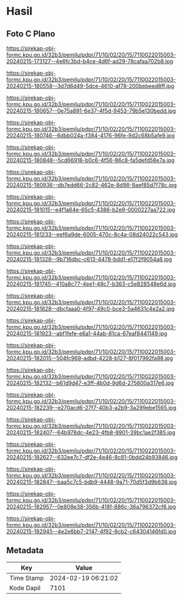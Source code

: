 # Hasil

## Foto C Plano

https://sirekap-obj-formc.kpu.go.id/32b3/pemilu/pdpr/71/10/02/20/15/7110022015003-20240215-173127--4e6fc3bd-b4ce-4d6f-ad29-78cafaa702b8.jpg

https://sirekap-obj-formc.kpu.go.id/32b3/pemilu/pdpr/71/10/02/20/15/7110022015003-20240215-180558--3d7d6d49-5dce-4610-af78-200bebeed8ff.jpg

https://sirekap-obj-formc.kpu.go.id/32b3/pemilu/pdpr/71/10/02/20/15/7110022015003-20240215-180657--0e75a891-6e37-4f5d-9453-79b5e130bedd.jpg

https://sirekap-obj-formc.kpu.go.id/32b3/pemilu/pdpr/71/10/02/20/15/7110022015003-20240215-180746--6dbb024a-f384-4176-96fe-9d2c68b5afe9.jpg

https://sirekap-obj-formc.kpu.go.id/32b3/pemilu/pdpr/71/10/02/20/15/7110022015003-20240215-180848--5cd66918-b0c6-4f56-86c8-fa5defd58e7a.jpg

https://sirekap-obj-formc.kpu.go.id/32b3/pemilu/pdpr/71/10/02/20/15/7110022015003-20240215-180936--db7edd66-2c82-462e-8d98-8aef85d7f78c.jpg

https://sirekap-obj-formc.kpu.go.id/32b3/pemilu/pdpr/71/10/02/20/15/7110022015003-20240215-181015--e4f1a64e-65c5-4386-b2e9-0000227aa722.jpg

https://sirekap-obj-formc.kpu.go.id/32b3/pemilu/pdpr/71/10/02/20/15/7110022015003-20240215-181233--eef6a9de-6005-470c-8c4a-08d24022c543.jpg

https://sirekap-obj-formc.kpu.go.id/32b3/pemilu/pdpr/71/10/02/20/15/7110022015003-20240215-181328--9b716dbc-c613-4478-bdd1-e17f2f9054a8.jpg

https://sirekap-obj-formc.kpu.go.id/32b3/pemilu/pdpr/71/10/02/20/15/7110022015003-20240215-181745--410a8c77-4ee1-48c7-b363-c5e828548e6d.jpg

https://sirekap-obj-formc.kpu.go.id/32b3/pemilu/pdpr/71/10/02/20/15/7110022015003-20240215-181828--dbcfaaa0-4f97-49c0-bce3-5a4631c4e2a2.jpg

https://sirekap-obj-formc.kpu.go.id/32b3/pemilu/pdpr/71/10/02/20/15/7110022015003-20240215-181923--abf1fefe-e6a1-44ab-81ca-67eaf8441149.jpg

https://sirekap-obj-formc.kpu.go.id/32b3/pemilu/pdpr/71/10/02/20/15/7110022015003-20240215-182015--504fc969-adbd-4228-b127-8f017992fa98.jpg

https://sirekap-obj-formc.kpu.go.id/32b3/pemilu/pdpr/71/10/02/20/15/7110022015003-20240215-182132--b61d9d47-e3ff-4b0d-9d6d-275600a317e6.jpg

https://sirekap-obj-formc.kpu.go.id/32b3/pemilu/pdpr/71/10/02/20/15/7110022015003-20240215-182239--e270acd6-27f7-40b3-a2b9-3a299ebe1565.jpg

https://sirekap-obj-formc.kpu.go.id/32b3/pemilu/pdpr/71/10/02/20/15/7110022015003-20240215-182407--64b978dc-4e23-4fb8-8901-39bc1ae2f385.jpg

https://sirekap-obj-formc.kpu.go.id/32b3/pemilu/pdpr/71/10/02/20/15/7110022015003-20240215-182627--632ee7c7-df2e-4e46-8c81-0bdd24b93846.jpg

https://sirekap-obj-formc.kpu.go.id/32b3/pemilu/pdpr/71/10/02/20/15/7110022015003-20240215-182847--baa5c7c5-bdb9-4448-9a71-70d5f3d9b638.jpg

https://sirekap-obj-formc.kpu.go.id/32b3/pemilu/pdpr/71/10/02/20/15/7110022015003-20240215-182957--0e808e38-356b-418f-886c-36a796372cf6.jpg

https://sirekap-obj-formc.kpu.go.id/32b3/pemilu/pdpr/71/10/02/20/15/7110022015003-20240215-182945--4e2e6bb7-2147-4f92-8cb2-c64304146fd0.jpg


## Metadata

| Key        | Value               |
| ---------- | ------------------- |
| Time Stamp | 2024-02-19 06:21:02 |
| Kode Dapil | 7101                |



